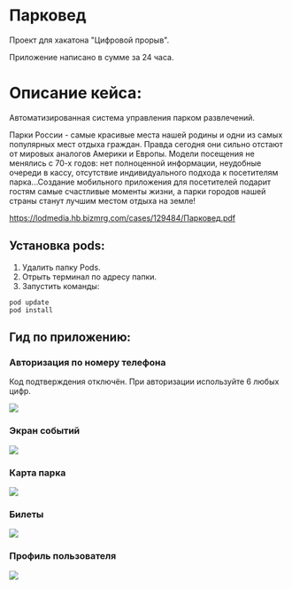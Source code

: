 # Парковед

Проект для хакатона "Цифровой прорыв".

Приложение написано в сумме за 24 часа.

# Описание кейса:
Автоматизированная система управления парком развлечений.

Парки России - самые красивые места нашей родины и одни из самых популярных мест отдыха граждан. Правда сегодня они сильно отстают от мировых аналогов Америки и Европы. Модели посещения не менялись с 70-х годов: нет полноценной информации, неудобные очереди в кассу, отсутствие индивидуального подхода к посетителям парка...Создание мобильного приложения для посетителей подарит гостям самые счастливые моменты жизни, а парки городов нашей страны станут лучшим местом отдыха на земле!

https://lodmedia.hb.bizmrg.com/cases/129484/Парковед.pdf

## Установка pods:
1. Удалить папку Pods.
2. Отрыть терминал по адресу папки.
3. Запустить команды:
```
pod update
pod install
```

## Гид по приложению:
### Авторизация по номеру телефона
Код подтверждения отключён. При авторизации используйте 6 любых цифр.

![](https://sun9-33.userapi.com/e51jB8Rikre8Z8tOOB-yS7RuTxGm5b7agP6B3A/Nh_T33xS7Qw.jpg)

### Экран событий

![](https://sun1-21.userapi.com/zLjpZKy2DJbuHlku08ppDGFAwYHkWHI9SrZE5g/uhmLEGhUr0k.jpg)

### Карта парка

![](https://sun9-3.userapi.com/bul0M9Kw5lt3eLCztIL0DbkwbzYXW1T1i_zWbg/04Sk3ll9x2s.jpg)

### Билеты

![](https://sun9-5.userapi.com/xgHe62ydL-pi7QS6vK8-G5CzMbk53SWI5y6vEw/e3OW6nHlN7E.jpg)

### Профиль пользователя

![](https://sun9-19.userapi.com/IHEUh_5gTL7SlWyhvKTAeVw4wnUZWFraBwjICw/eFuGZCLUhP0.jpg)
